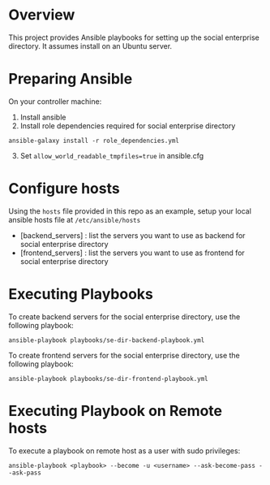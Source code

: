 # Overview

This project provides Ansible playbooks for setting up the social enterprise directory. It assumes install on an Ubuntu server.

# Preparing Ansible

On your controller machine:

1. Install ansible
2. Install role dependencies required for social enterprise directory

  `ansible-galaxy install -r role_dependencies.yml`
  
3. Set `allow_world_readable_tmpfiles=true` in ansible.cfg

# Configure hosts

Using the `hosts` file provided in this repo as an example, setup your local ansible hosts file at `/etc/ansible/hosts`

* [backend_servers] : list the servers you want to use as backend for social enterprise directory
* [frontend_servers] : list the servers you want to use as frontend for social enterprise directory

# Executing Playbooks

To create backend servers for the social enterprise directory, use the following playbook:

  `ansible-playbook playbooks/se-dir-backend-playbook.yml`


To create frontend servers for the social enterprise directory, use the following playbook:

  `ansible-playbook playbooks/se-dir-frontend-playbook.yml`

# Executing Playbook on Remote hosts

To execute a playbook on remote host as a user with sudo privileges:

  `ansible-playbook <playbook> --become -u <username> --ask-become-pass --ask-pass`
